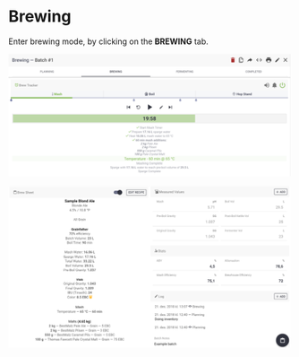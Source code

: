 # Brewing

Enter brewing mode, by clicking on the **BREWING** tab.

![Brew Tracker \(Optional\) for tracking and timing your brew-day!](../.gitbook/assets/image%20%2894%29.png)

![Brew-sheet and input fields for all your measured values, with estimated values and stats](../.gitbook/assets/image%20%2856%29.png)

